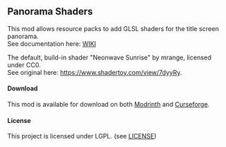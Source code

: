 ## Panorama Shaders
This mod allows resource packs to add GLSL shaders for the title screen panorama.  
See documentation here: [WIKI](https://github.com/magistermaks/mod-glsl/wiki)

The default, build-in shader "Neonwave Sunrise" by mrange, licensed under CC0.  
See original here: https://www.shadertoy.com/view/7dyyRy.

#### Download
This mod is available for download on both [Modrinth](https://modrinth.com/mod/glsl-panorama) and [Curseforge](https://www.curseforge.com/minecraft/mc-mods/glsl-panorama).

#### License
This project is licensed under LGPL. (see [LICENSE](LICENSE))
